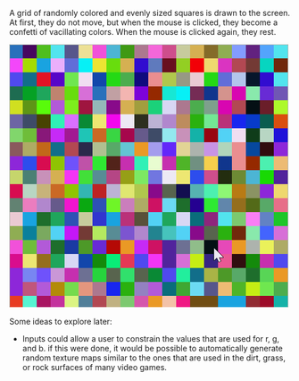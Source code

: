 A grid of randomly colored and evenly sized squares is drawn to the screen. At first, they do not move, but when the mouse is clicked, they become a confetti of vacillating colors. When the mouse is clicked again, they rest.

![A randomly colored and evenly sized assortment of squares](gridOfManyColors.gif)

Some ideas to explore later:

* Inputs could allow a user to constrain the values that are used for r, g, and b. if this were done, it would be possible to automatically generate random texture maps similar to the ones that are used in the dirt, grass, or rock surfaces of many video games.